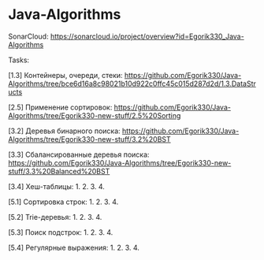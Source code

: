 # Java-Algorithms

SonarCloud: https://sonarcloud.io/project/overview?id=Egorik330_Java-Algorithms

Tasks:

[1.3] Контейнеры, очереди, стеки: https://github.com/Egorik330/Java-Algorithms/tree/bce6d16a8c98021b10d922c0ffc45c015d287d2d/1.3.DataStructs


[2.5] Применение сортировок: https://github.com/Egorik330/Java-Algorithms/tree/Egorik330-new-stuff/2.5%20Sorting

[3.2] Деревья бинарного поиска: https://github.com/Egorik330/Java-Algorithms/tree/Egorik330-new-stuff/3.2%20BST

[3.3] Сбалансированные деревья поиска: https://github.com/Egorik330/Java-Algorithms/tree/Egorik330-new-stuff/3.3%20Balanced%20BST

[3.4] Хеш-таблицы: 1. 2. 3. 4.

[5.1] Сортировка строк: 1. 2. 3. 4.

[5.2] Trie-деревья: 1. 2. 3. 4.

[5.3] Поиск подстрок: 1. 2. 3. 4.

[5.4] Регулярные выражения: 1. 2. 3. 4.
